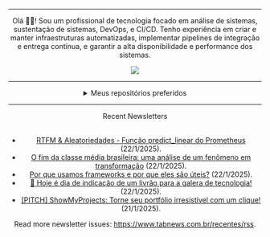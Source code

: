 <div align="center">
<hr>
<p>Olá 👋🏾! Sou um profissional de tecnologia focado em análise de sistemas, sustentação de sistemas, DevOps, e CI/CD. Tenho experiência em criar e manter infraestruturas automatizadas, implementar pipelines de integração e entrega contínua, e garantir a alta disponibilidade e performance dos sistemas.</p>
  <img src="https://media.giphy.com/media/yAGIvCiwPJn5C/giphy.gif">
<hr>
  <details>
  <summary>Meus repositórios preferidos</summary>
  <br />
  Alguns dos meus melhores repositórios:
  <br />
<br />
  <ul><li><a href=https://github.com/KubeNerd/aluratube target="_blank" rel="noopener noreferrer">KubeNerd/aluratube</a> (<b>0</b> ✨ and <b>0</b> 🍴): Aluratube - Desenvolvido durante a imersão React da Alura no final de 2022</li><li><a href=https://github.com/KubeNerd/nlw-ia target="_blank" rel="noopener noreferrer">KubeNerd/nlw-ia</a> (<b>0</b> ✨ and <b>0</b> 🍴): Projeto desenvolvido durante a NLW IA - Usando a API da OPENAI</li><li><a href=https://github.com/KubeNerd/nlw-journey-ia target="_blank" rel="noopener noreferrer">KubeNerd/nlw-journey-ia</a> (<b>0</b> ✨ and <b>0</b> 🍴): NLW IA - Agent de viagens usando python + langchain + GPT</li>
<li>More coming soon :).</li>
</ul>
  </details>
  <hr/>
    <summary>Recent Newsletters</summary>
  <br />
  <ul>
    <li><a href=https://www.tabnews.com.br/0xttfx/rtfm-e-aleatoriedades-funcao-predict-linear-do-prometheus target="_blank" rel="noopener noreferrer">RTFM & Aleatoriedades - Função predict_linear do Prometheus</a> (22/1/2025).</li><li><a href=https://www.tabnews.com.br/Salomeu/o-fim-da-classe-media-brasileira-uma-analise-de-um-fenomeno-em-transformacao target="_blank" rel="noopener noreferrer">O fim da classe média brasileira: uma análise de um fenômeno em transformação</a> (22/1/2025).</li><li><a href=https://www.tabnews.com.br/samuelteixeiras/por-que-usamos-frameworks-e-por-que-eles-sao-uteis target="_blank" rel="noopener noreferrer">Por que usamos frameworks e por que eles são úteis?</a> (22/1/2025).</li><li><a href=https://www.tabnews.com.br/PedroWebber/hoje-e-dia-de-indicacao-de-um-livrao-para-a-galera-de-tecnologia target="_blank" rel="noopener noreferrer">📖 Hoje é dia de indicação de um livrão para a galera de tecnologia!</a> (22/1/2025).</li><li><a href=https://www.tabnews.com.br/rafinhahdc19/pitch-showmyprojects-torne-seu-portfolio-irresistivel-com-um-clique target="_blank" rel="noopener noreferrer">[PITCH] ShowMyProjects: Torne seu portfólio irresistível com um clique!</a> (21/1/2025).</li>
  </ul>
<p>Read more newsletter issues: <a href="https://www.tabnews.com.br/recentes/rss">https://www.tabnews.com.br/recentes/rss</a>.</p>
  </details>
